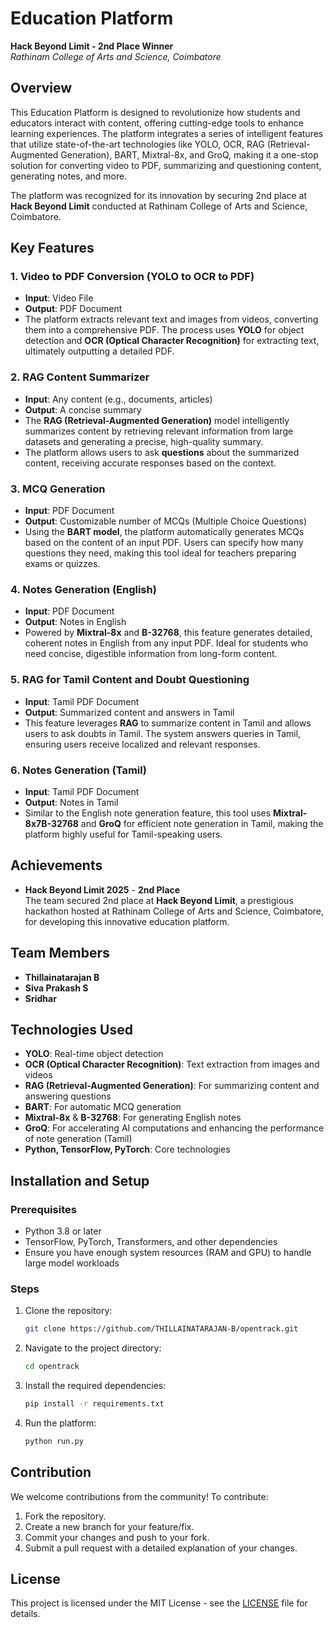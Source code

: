 # Education Platform

**Hack Beyond Limit - 2nd Place Winner**  
*Rathinam College of Arts and Science, Coimbatore*

## Overview
This Education Platform is designed to revolutionize how students and educators interact with content, offering cutting-edge tools to enhance learning experiences. The platform integrates a series of intelligent features that utilize state-of-the-art technologies like YOLO, OCR, RAG (Retrieval-Augmented Generation), BART, Mixtral-8x, and GroQ, making it a one-stop solution for converting video to PDF, summarizing and questioning content, generating notes, and more.

The platform was recognized for its innovation by securing 2nd place at **Hack Beyond Limit** conducted at Rathinam College of Arts and Science, Coimbatore.

## Key Features

### 1. **Video to PDF Conversion (YOLO to OCR to PDF)**
   - **Input**: Video File
   - **Output**: PDF Document
   - The platform extracts relevant text and images from videos, converting them into a comprehensive PDF. The process uses **YOLO** for object detection and **OCR (Optical Character Recognition)** for extracting text, ultimately outputting a detailed PDF.

### 2. **RAG Content Summarizer**
   - **Input**: Any content (e.g., documents, articles)
   - **Output**: A concise summary
   - The **RAG (Retrieval-Augmented Generation)** model intelligently summarizes content by retrieving relevant information from large datasets and generating a precise, high-quality summary.
   - The platform allows users to ask **questions** about the summarized content, receiving accurate responses based on the context.

### 3. **MCQ Generation**
   - **Input**: PDF Document
   - **Output**: Customizable number of MCQs (Multiple Choice Questions)
   - Using the **BART model**, the platform automatically generates MCQs based on the content of an input PDF. Users can specify how many questions they need, making this tool ideal for teachers preparing exams or quizzes.

### 4. **Notes Generation (English)**
   - **Input**: PDF Document
   - **Output**: Notes in English
   - Powered by **Mixtral-8x** and **B-32768**, this feature generates detailed, coherent notes in English from any input PDF. Ideal for students who need concise, digestible information from long-form content.

### 5. **RAG for Tamil Content and Doubt Questioning**
   - **Input**: Tamil PDF Document
   - **Output**: Summarized content and answers in Tamil
   - This feature leverages **RAG** to summarize content in Tamil and allows users to ask doubts in Tamil. The system answers queries in Tamil, ensuring users receive localized and relevant responses.

### 6. **Notes Generation (Tamil)**
   - **Input**: Tamil PDF Document
   - **Output**: Notes in Tamil
   - Similar to the English note generation feature, this tool uses **Mixtral-8x7B-32768** and **GroQ** for efficient note generation in Tamil, making the platform highly useful for Tamil-speaking users.

## Achievements

- **Hack Beyond Limit 2025** - **2nd Place**  
  The team secured 2nd place at **Hack Beyond Limit**, a prestigious hackathon hosted at Rathinam College of Arts and Science, Coimbatore, for developing this innovative education platform.

## Team Members

- **Thillainatarajan B**
- **Siva Prakash S**
- **Sridhar**

## Technologies Used
- **YOLO**: Real-time object detection
- **OCR (Optical Character Recognition)**: Text extraction from images and videos
- **RAG (Retrieval-Augmented Generation)**: For summarizing content and answering questions
- **BART**: For automatic MCQ generation
- **Mixtral-8x** & **B-32768**: For generating English notes
- **GroQ**: For accelerating AI computations and enhancing the performance of note generation (Tamil)
- **Python, TensorFlow, PyTorch**: Core technologies

## Installation and Setup

### Prerequisites
- Python 3.8 or later
- TensorFlow, PyTorch, Transformers, and other dependencies
- Ensure you have enough system resources (RAM and GPU) to handle large model workloads

### Steps
1. Clone the repository:
   ```bash
   git clone https://github.com/THILLAINATARAJAN-B/opentrack.git
   ```
2. Navigate to the project directory:
   ```bash
   cd opentrack
   ```
3. Install the required dependencies:
   ```bash
   pip install -r requirements.txt
   ```
4. Run the platform:
   ```bash
   python run.py
   ```

## Contribution

We welcome contributions from the community! To contribute:

1. Fork the repository.
2. Create a new branch for your feature/fix.
3. Commit your changes and push to your fork.
4. Submit a pull request with a detailed explanation of your changes.

## License

This project is licensed under the MIT License - see the [LICENSE](LICENSE) file for details.
```
